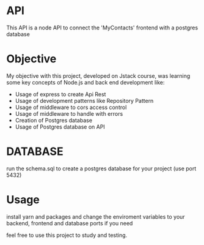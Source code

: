 # API

This API is a node API to connect the 'MyContacts' frontend with a postgres database

# Objective

My objective with this project, developed on Jstack course, was learning some key concepts of Node.js and back end development like:

- Usage of express to create Api Rest
- Usage of development patterns like Repository Pattern
- Usage of middleware to cors access control
- Usage of middleware to handle with errors
- Creation of Postgres database
- Usage of Postgres database on API

# DATABASE

run the schema.sql to create a postgres database for your project (use port 5432)

# Usage

install yarn and packages and change the enviroment variables to your backend, frontend and database ports if you need

feel free to use this project to study and testing.
